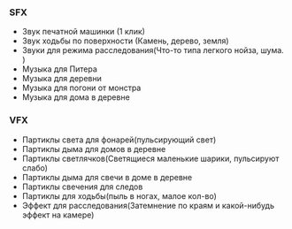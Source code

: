 ### SFX
- Звук печатной машинки (1 клик)
- Звук ходьбы по поверхности (Камень, дерево, земля)
- Звуки для режима расследования(Что-то типа легкого нойза, шума. )
- Музыка для Питера
- Музыка для деревни
- Музыка для погони от монстра
- Музыка для дома в деревне
### VFX
- Партиклы света для фонарей(пульсирующий свет)
- Партиклы дыма для домов в деревне
- Партиклы светлячков(Светящиеся маленькие шарики, пульсируют слабо)
- Партиклы дыма для свечи в доме в деревне
- Партиклы свечения для следов
- Партиклы для ходьбы(пыль в ногах, малое кол-во)
- Эффект для расследования(Затемнение по краям и какой-нибудь эффект на камере)